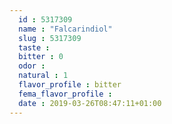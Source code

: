 ```yaml
---
  id : 5317309
  name : "Falcarindiol"
  slug : 5317309
  taste : 
  bitter : 0
  odor : 
  natural : 1
  flavor_profile : bitter
  fema_flavor_profile : 
  date : 2019-03-26T08:47:11+01:00
---
```



